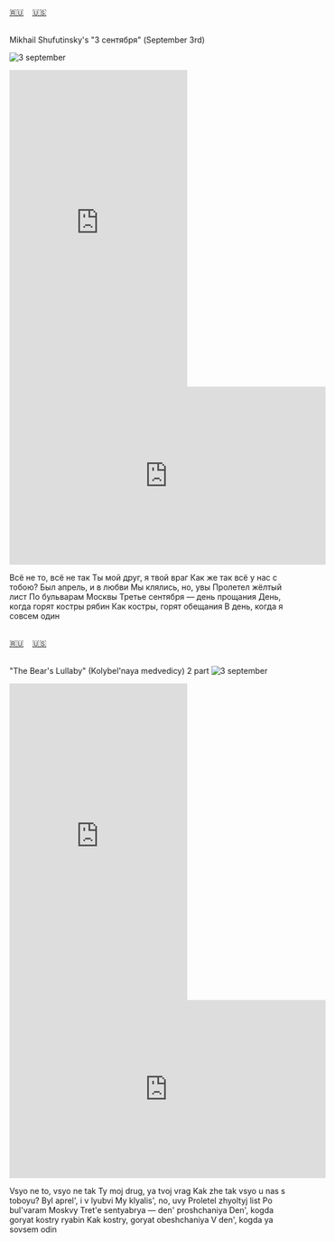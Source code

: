 <span id="ru"><a href='#ru'>🇷🇺</a> &nbsp;&nbsp;&nbsp;<a href='#en'>🇺🇸</a> &nbsp;&nbsp;&nbsp;</span><br><br>

Mikhail Shufutinsky's "3 сентября" (September 3rd)

![3 september](https://github.com/user-attachments/assets/09490567-94fe-427c-bc4c-45d25f30bd46)

<iframe width="315" height="560" src="https://www.youtube.com/embed/3Yy3haGDurA" frameborder="0" allow="accelerometer; autoplay; clipboard-write; encrypted-media; gyroscope; picture-in-picture; web-share"allowfullscreen></iframe>
<iframe width="560" height="315" src="https://www.youtube.com/embed/JoQBHYZdkuM" frameborder="0" allow="accelerometer; autoplay; clipboard-write; encrypted-media; gyroscope; picture-in-picture; web-share"allowfullscreen></iframe>

Всё не то, всё не так
Ты мой друг, я твой враг
Как же так всё у нас с тобою?
Был апрель, и в любви
Мы клялись, но, увы
Пролетел жёлтый лист
По бульварам Москвы
Третье сентября — день прощания
День, когда горят костры рябин
Как костры, горят обещания
В день, когда я совсем один
<br><br>

<span id="en"><a href='#ru'>🇷🇺</a> &nbsp;&nbsp;&nbsp;<a href='#en'>🇺🇸</a> &nbsp;&nbsp;&nbsp;</span><br><br>

"The Bear's Lullaby" (Kolybel'naya medvedicy) 2 part
![3 september](https://github.com/user-attachments/assets/09490567-94fe-427c-bc4c-45d25f30bd46)

<iframe width="315" height="560" src="https://www.youtube.com/embed/mA60zTw0vWo" frameborder="0" allow="accelerometer; autoplay; clipboard-write; encrypted-media; gyroscope; picture-in-picture; web-share"allowfullscreen></iframe>
<iframe width="560" height="315" src="https://www.youtube.com/embed/zZxyaC5_WoM" frameborder="0" allow="accelerometer; autoplay; clipboard-write; encrypted-media; gyroscope; picture-in-picture; web-share"allowfullscreen></iframe>

Vsyo ne to, vsyo ne tak
Ty moj drug, ya tvoj vrag
Kak zhe tak vsyo u nas s toboyu?
Byl aprel', i v lyubvi
My klyalis', no, uvy
Proletel zhyoltyj list
Po bul'varam Moskvy
Tret'e sentyabrya — den' proshchaniya
Den', kogda goryat kostry ryabin
Kak kostry, goryat obeshchaniya
V den', kogda ya sovsem odin<br><br>


